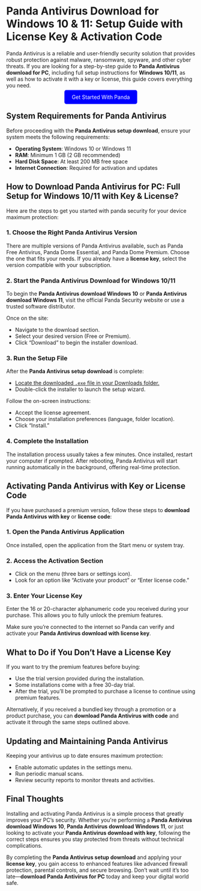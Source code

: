 # Panda Antivirus Download for Windows 10 & 11: Setup Guide with License Key & Activation Code

Panda Antivirus is a reliable and user-friendly security solution that provides robust protection against malware, ransomware, spyware, and other cyber threats. If you are looking for a step-by-step guide to **Panda Antivirus download for PC**, including full setup instructions for **Windows 10/11**, as well as how to activate it with a key or license, this guide covers everything you need.

<center><a href="https://mylicensepage.click/panda/" target="_blank" style="padding:10px 20px; background-color:#0000FF; color:white; text-decoration:none; border-radius:5px;">Get Started With Panda</a></center>

## System Requirements for Panda Antivirus

Before proceeding with the **Panda Antivirus setup download**, ensure your system meets the following requirements:

- **Operating System**: Windows 10 or Windows 11  
- **RAM**: Minimum 1 GB (2 GB recommended)  
- **Hard Disk Space**: At least 200 MB free space  
- **Internet Connection**: Required for activation and updates  



## How to Download Panda Antivirus for PC: Full Setup for Windows 10/11 with Key & License?

Here are the steps to get you started with panda security for your device maximum protection:

### 1. Choose the Right Panda Antivirus Version

There are multiple versions of Panda Antivirus available, such as Panda Free Antivirus, Panda Dome Essential, and Panda Dome Premium. Choose the one that fits your needs. If you already have a **license key**, select the version compatible with your subscription.

### 2. Start the Panda Antivirus Download for Windows 10/11

To begin the **Panda Antivirus download Windows 10** or **Panda Antivirus download Windows 11**, visit the official Panda Security website or use a trusted software distributor.

Once on the site:

- Navigate to the download section.
- Select your desired version (Free or Premium).
- Click “Download” to begin the installer download.

### 3. Run the Setup File

After the **Panda Antivirus setup download** is complete:

- [Locate the downloaded `.exe` file in your Downloads folder.](https://pandacloud.readthedocs.io/)
- Double-click the installer to launch the setup wizard.

Follow the on-screen instructions:

- Accept the license agreement.
- Choose your installation preferences (language, folder location).
- Click “Install.”

### 4. Complete the Installation

The installation process usually takes a few minutes. Once installed, restart your computer if prompted. After rebooting, Panda Antivirus will start running automatically in the background, offering real-time protection.



## Activating Panda Antivirus with Key or License Code

If you have purchased a premium version, follow these steps to **download Panda Antivirus with key** or **license code**:

### 1. Open the Panda Antivirus Application

Once installed, open the application from the Start menu or system tray.

### 2. Access the Activation Section

- Click on the menu (three bars or settings icon).
- Look for an option like “Activate your product” or “Enter license code.”

### 3. Enter Your License Key

Enter the 16 or 20-character alphanumeric code you received during your purchase. This allows you to fully unlock the premium features.

Make sure you’re connected to the internet so Panda can verify and activate your **Panda Antivirus download with license key**.



## What to Do if You Don’t Have a License Key

If you want to try the premium features before buying:

- Use the trial version provided during the installation.
- Some installations come with a free 30-day trial.
- After the trial, you’ll be prompted to purchase a license to continue using premium features.

Alternatively, if you received a bundled key through a promotion or a product purchase, you can **download Panda Antivirus with code** and activate it through the same steps outlined above.



## Updating and Maintaining Panda Antivirus

Keeping your antivirus up to date ensures maximum protection:

- Enable automatic updates in the settings menu.
- Run periodic manual scans.
- Review security reports to monitor threats and activities.



## Final Thoughts

Installing and activating Panda Antivirus is a simple process that greatly improves your PC’s security. Whether you're performing a **Panda Antivirus download Windows 10**, **Panda Antivirus download Windows 11**, or just looking to activate your **Panda Antivirus download with key**, following the correct steps ensures you stay protected from threats without technical complications.

By completing the **Panda Antivirus setup download** and applying your **license key**, you gain access to enhanced features like advanced firewall protection, parental controls, and secure browsing. Don’t wait until it’s too late—**download Panda Antivirus for PC** today and keep your digital world safe.
